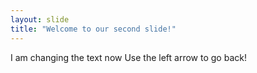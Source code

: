```yaml
---
layout: slide
title: "Welcome to our second slide!"
---
```

I am changing the text now
Use the left arrow to go back!
